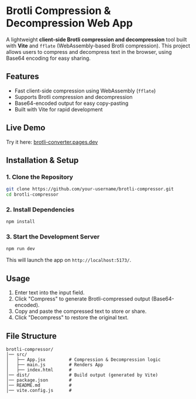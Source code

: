 # **Brotli Compression & Decompression Web App**  

A lightweight **client-side Brotli compression and decompression** tool built with **Vite** and `fflate` (WebAssembly-based Brotli compression). This project allows users to compress and decompress text in the browser, using Base64 encoding for easy sharing.  

## **Features**  
- Fast client-side compression using WebAssembly (`fflate`)  
- Supports Brotli compression and decompression  
- Base64-encoded output for easy copy-pasting  
- Built with Vite for rapid development  

## **Live Demo**
Try it here: [brotli-converter.pages.dev](https://brotli-converter.pages.dev/)

## **Installation & Setup**  

### **1. Clone the Repository**  
```sh
git clone https://github.com/your-username/brotli-compressor.git
cd brotli-compressor
```

### **2. Install Dependencies**  
```sh
npm install
```

### **3. Start the Development Server**  
```sh
npm run dev
```
This will launch the app on `http://localhost:5173/`.  

## **Usage**  
1. Enter text into the input field.  
2. Click "Compress" to generate Brotli-compressed output (Base64-encoded).  
3. Copy and paste the compressed text to store or share.  
4. Click "Decompress" to restore the original text.  

## **File Structure**  
```
brotli-compressor/
│── src/
│   ├── App.jsx         # Compression & Decompression logic
│   ├── main.js         # Renders App
│   ├── index.html      #
│── dist/               # Build output (generated by Vite)
│── package.json        #
│── README.md           #
│── vite.config.js      #
```
